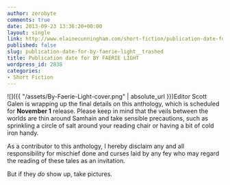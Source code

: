 ```yaml
---
author: zerobyte
comments: true
date: 2013-09-23 13:36:20+00:00
layout: single
link: http://www.elainecunningham.com/short-fiction/publication-date-for-by-faerie-light__trashed/
published: false
slug: publication-date-for-by-faerie-light__trashed
title: Publication date for BY FAERIE LIGHT
wordpress_id: 2838
categories:
- Short Fiction
---
```


![]({{ "/assets/By-Faerie-Light-cover.png" | absolute_url }})Editor Scott Galen is wrapping up the final details on this anthology, which is scheduled for **November 1** release. Please keep in mind that the veils between the worlds are thin around Samhain and take sensible precautions, such as sprinkling a circle of salt around your reading chair or having a bit of cold iron handy.

As a contributor to this anthology, I hereby disclaim any and all responsibility for mischief done and curses laid by any fey who may regard the reading of these tales as an invitation.

But if they _do_ show up, take pictures.

